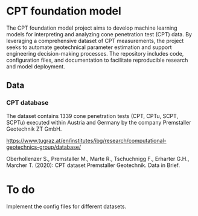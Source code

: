 # CPT foundation model

The CPT foundation model project aims to develop machine learning models for interpreting and analyzing cone penetration test (CPT) data. By leveraging a comprehensive dataset of CPT measurements, the project seeks to automate geotechnical parameter estimation and support engineering decision-making processes. The repository includes code, configuration files, and documentation to facilitate reproducible research and model deployment.

## Data

### CPT database

The dataset contains 1339 cone penetration tests (CPT, CPTu, SCPT, SCPTu) executed within Austria and Germany by the company Premstaller Geotechnik ZT GmbH.

https://www.tugraz.at/en/institutes/ibg/research/computational-geotechnics-group/database/

Oberhollenzer S., Premstaller M., Marte R., Tschuchnigg F., Erharter G.H., Marcher T. (2020): CPT dataset Premstaller Geotechnik. Data in Brief.

# To do

Implement the config files for different datasets.